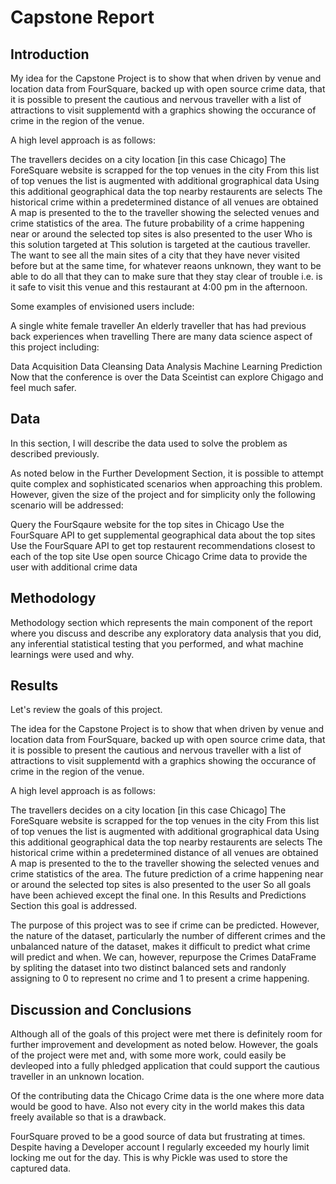 #  Capstone Report 
## Introduction 

My idea for the Capstone Project is to show that when driven by venue and location data from FourSquare, backed up with open source crime data, that it is possible to present the cautious and nervous traveller with a list of attractions to visit supplementd with a graphics showing the occurance of crime in the region of the venue.

A high level approach is as follows:

The travellers decides on a city location [in this case Chicago]
The ForeSquare website is scrapped for the top venues in the city
From this list of top venues the list is augmented with additional grographical data
Using this additional geographical data the top nearby restaurents are selects
The historical crime within a predetermined distance of all venues are obtained
A map is presented to the to the traveller showing the selected venues and crime statistics of the area.
The future probability of a crime happening near or around the selected top sites is also presented to the user
Who is this solution targeted at
This solution is targeted at the cautious traveller. The want to see all the main sites of a city that they have never visited before but at the same time, for whatever reaons unknown, they want to be able to do all that they can to make sure that they stay clear of trouble i.e. is it safe to visit this venue and this restaurant at 4:00 pm in the afternoon.

Some examples of envisioned users include:

A single white female traveller
An elderly traveller that has had previous back experiences when travelling
There are many data science aspect of this project including:

Data Acquisition
Data Cleansing
Data Analysis
Machine Learning
Prediction
Now that the conference is over the Data Sceintist can explore Chigago and feel much safer.

## Data
In this section, I will describe the data used to solve the problem as described previously.

As noted below in the Further Development Section, it is possible to attempt quite complex and sophisticated scenarios when approaching this problem. However, given the size of the project and for simplicity only the following scenario will be addressed:

Query the FourSqaure website for the top sites in Chicago
Use the FourSquare API to get supplemental geographical data about the top sites
Use the FourSquare API to get top restaurent recommendations closest to each of the top site
Use open source Chicago Crime data to provide the user with additional crime data

## Methodology
Methodology section which represents the main component of the report where you discuss and describe any exploratory data analysis that you did, any inferential statistical testing that you performed, and what machine learnings were used and why.

## Results

Let's review the goals of this project.

The idea for the Capstone Project is to show that when driven by venue and location data from FourSquare, backed up with open source crime data, that it is possible to present the cautious and nervous traveller with a list of attractions to visit supplementd with a graphics showing the occurance of crime in the region of the venue.

A high level approach is as follows:

 The travellers decides on a city location [in this case Chicago]
 The ForeSquare website is scrapped for the top venues in the city
 From this list of top venues the list is augmented with additional grographical data
 Using this additional geographical data the top nearby restaurents are selects
 The historical crime within a predetermined distance of all venues are obtained
 A map is presented to the to the traveller showing the selected venues and crime statistics of the area.
 The future prediction of a crime happening near or around the selected top sites is also presented to the user
So all goals have been achieved except the final one. In this Results and Predictions Section this goal is addressed.

The purpose of this project was to see if crime can be predicted. However, the nature of the dataset, particularly the number of different crimes and the unbalanced nature of the dataset, makes it difficult to predict what crime will predict and when. We can, however, repurpose the Crimes DataFrame by spliting the dataset into two distinct balanced sets and randonly assigning to 0 to represent no crime and 1 to present a crime happening. 

## Discussion and Conclusions
Although all of the goals of this project were met there is definitely room for further improvement and development as noted below. However, the goals of the project were met and, with some more work, could easily be devleoped into a fully phledged application that could support the cautious traveller in an unknown location.

Of the contributing data the Chicago Crime data is the one where more data would be good to have. Also not every city in the world makes this data freely available so that is a drawback.

FourSquare proved to be a good source of data but frustrating at times. Despite having a Developer account I regularly exceeded my hourly limit locking me out for the day. This is why Pickle was used to store the captured data.
